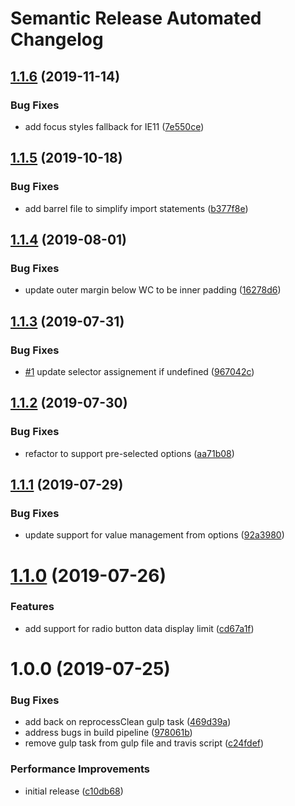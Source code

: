 # Semantic Release Automated Changelog

## [1.1.6](https://github.com/AlaskaAirlines/OrionStatelessComponents__ods-inputoptions/compare/v1.1.5...v1.1.6) (2019-11-14)


### Bug Fixes

* add focus styles fallback for IE11 ([7e550ce](https://github.com/AlaskaAirlines/OrionStatelessComponents__ods-inputoptions/commit/7e550ce))

## [1.1.5](https://github.com/AlaskaAirlines/OrionStatelessComponents__ods-inputoptions/compare/v1.1.4...v1.1.5) (2019-10-18)


### Bug Fixes

* add barrel file to simplify import statements ([b377f8e](https://github.com/AlaskaAirlines/OrionStatelessComponents__ods-inputoptions/commit/b377f8e))

## [1.1.4](https://github.com/AlaskaAirlines/OrionStatelessComponents__ods-inputoptions/compare/v1.1.3...v1.1.4) (2019-08-01)


### Bug Fixes

* update outer margin below WC to be inner padding ([16278d6](https://github.com/AlaskaAirlines/OrionStatelessComponents__ods-inputoptions/commit/16278d6))

## [1.1.3](https://github.com/AlaskaAirlines/OrionStatelessComponents__ods-inputoptions/compare/v1.1.2...v1.1.3) (2019-07-31)


### Bug Fixes

* [#1](https://github.com/AlaskaAirlines/OrionStatelessComponents__ods-inputoptions/issues/1) update selector assignement if undefined ([967042c](https://github.com/AlaskaAirlines/OrionStatelessComponents__ods-inputoptions/commit/967042c))

## [1.1.2](https://github.com/AlaskaAirlines/OrionStatelessComponents__ods-inputoptions/compare/v1.1.1...v1.1.2) (2019-07-30)


### Bug Fixes

* refactor to support pre-selected options ([aa71b08](https://github.com/AlaskaAirlines/OrionStatelessComponents__ods-inputoptions/commit/aa71b08))

## [1.1.1](https://github.com/AlaskaAirlines/OrionStatelessComponents__ods-inputoptions/compare/v1.1.0...v1.1.1) (2019-07-29)


### Bug Fixes

* update support for value management from options ([92a3980](https://github.com/AlaskaAirlines/OrionStatelessComponents__ods-inputoptions/commit/92a3980))

# [1.1.0](https://github.com/AlaskaAirlines/OrionStatelessComponents__ods-inputoptions/compare/v1.0.0...v1.1.0) (2019-07-26)


### Features

* add support for radio button data display limit ([cd67a1f](https://github.com/AlaskaAirlines/OrionStatelessComponents__ods-inputoptions/commit/cd67a1f))

# 1.0.0 (2019-07-25)


### Bug Fixes

* add back on reprocessClean gulp task ([469d39a](https://github.com/AlaskaAirlines/OrionStatelessComponents__ods-inputoptions/commit/469d39a))
* address bugs in build pipeline ([978061b](https://github.com/AlaskaAirlines/OrionStatelessComponents__ods-inputoptions/commit/978061b))
* remove gulp task from gulp file and travis script ([c24fdef](https://github.com/AlaskaAirlines/OrionStatelessComponents__ods-inputoptions/commit/c24fdef))


### Performance Improvements

* initial release ([c10db68](https://github.com/AlaskaAirlines/OrionStatelessComponents__ods-inputoptions/commit/c10db68))
